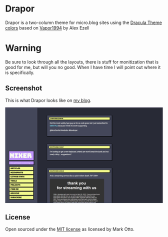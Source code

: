 # Drapor

Drapor is a two-column theme for micro.blog sites using the [Dracula Theme colors](https://draculatheme.com) based on [Vapor1994](https://github.com/aezell/vapor1994) by Alex Ezell

# Warning
Be sure to look through all the layouts, there is stuff for monitization that is good for me, but will you no good. When I have time I will point out where it is specifically. 
## Screenshot

This is what Drapor looks like on [my blog](https://nixer.dev).

![screenshot](images/screen.png)

## License

Open sourced under the [MIT license](LICENSE.md) as licensed by Mark Otto.


